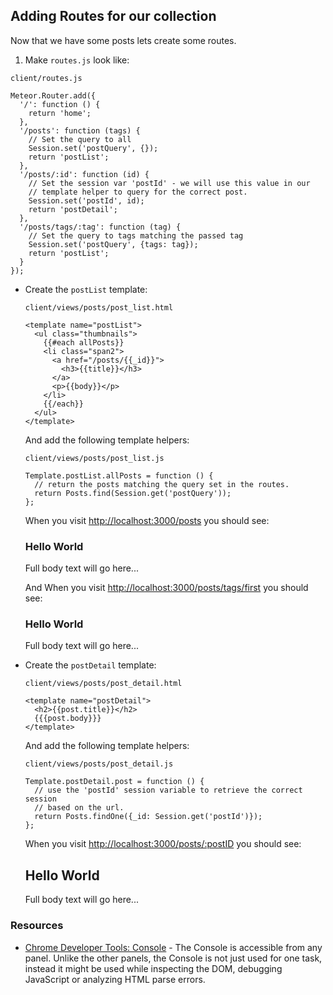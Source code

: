 ## Adding Routes for our collection

Now that we have some posts lets create some routes.

1. Make `routes.js` look like:

  `client/routes.js`
  ```
  Meteor.Router.add({
    '/': function () {
      return 'home';
    },
    '/posts': function (tags) {
      // Set the query to all
      Session.set('postQuery', {});
      return 'postList';
    },
    '/posts/:id': function (id) {
      // Set the session var 'postId' - we will use this value in our
      // template helper to query for the correct post.
      Session.set('postId', id);
      return 'postDetail';
    },
    '/posts/tags/:tag': function (tag) {
      // Set the query to tags matching the passed tag
      Session.set('postQuery', {tags: tag});
      return 'postList';
    }
  });
  ```

* Create the `postList` template:

  `client/views/posts/post_list.html`
  ```
  <template name="postList">
    <ul class="thumbnails">
      {{#each allPosts}}
      <li class="span2">
        <a href="/posts/{{_id}}">
          <h3>{{title}}</h3>
        </a> 
        <p>{{body}}</p>
      </li>
      {{/each}}
    </ul>
  </template>

  ```
  And add the following template helpers:

  `client/views/posts/post_list.js`
  ```
  Template.postList.allPosts = function () {
    // return the posts matching the query set in the routes.
    return Posts.find(Session.get('postQuery'));
  };
  ```
  When you visit <http://localhost:3000/posts> you should see:

  ### Hello World
  Full body text will go here...

  And When you visit <http://localhost:3000/posts/tags/first> you should see:

  ### Hello World
  Full body text will go here...

* Create the `postDetail` template:

  `client/views/posts/post_detail.html`
  ```
  <template name="postDetail">
    <h2>{{post.title}}</h2>
    {{{post.body}}}
  </template>

  ```
  And add the following template helpers:

  `client/views/posts/post_detail.js`
  ```
  Template.postDetail.post = function () {
    // use the 'postId' session variable to retrieve the correct session
    // based on the url.
    return Posts.findOne({_id: Session.get('postId')});
  };
  ```

  When you visit <http://localhost:3000/posts/:postID> you should see:

  ## Hello World
  Full body text will go here...

### Resources

- [Chrome Developer Tools: Console][] - The Console is accessible from any panel. Unlike the other panels, the Console is not just used for one task, instead it might be used while inspecting the DOM, debugging JavaScript or analyzing HTML parse errors.

[Chrome Developer Tools: Console]: https://developers.google.com/chrome-developer-tools/docs/console
